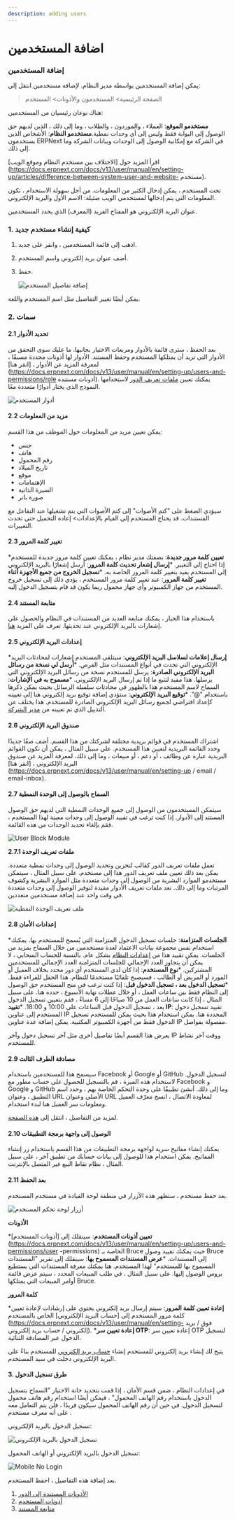 ```yaml
---
description: adding users
---
```


# اضافة المستخدمين

### إضافة المستخدمين

يمكن إضافة المستخدمين بواسطة مدير النظام. لإضافة مستخدمين انتقل إلى:

> الصفحة الرئيسية> المستخدمون والأذونات> المستخدم

هناك نوعان رئيسيان من المستخدمين:

**مستخدمو الموقع**: العملاء ، والموردون ، والطلاب ، وما إلى ذلك ، الذين لديهم حق الوصول إلى البوابة فقط وليس إلى أي وحدات نمطية.**مستخدمو النظام**: الأشخاص الذين يستخدمون ERPNext في الشركة مع إمكانية الوصول إلى الوحدات وبيانات الشركة وما إلى ذلك.

اقرأ المزيد حول \[الاختلاف بين مستخدم النظام وموقع الويب]\(https://docs.erpnext.com/docs/v13/user/manual/en/setting-up/articles/difference-between-system-user-and-website- مستخدم).

تحت المستخدم ، يمكن إدخال الكثير من المعلومات. من أجل سهولة الاستخدام ، تكون المعلومات التي يتم إدخالها لمستخدمي الويب ضئيلة: الاسم الأول والبريد الإلكتروني.

عنوان البريد الإلكتروني هو المفتاح الفريد (المعرف) الذي يحدد المستخدمين.

### 1. كيفية إنشاء مستخدم جديد

1. اذهب إلى قائمة المستخدمين ، وانقر على جديد.
2. أضف عنوان بريد إلكتروني واسم المستخدم.
3.  حفظ.

    ![إضافة تفاصيل المستخدم](https://docs.erpnext.com/files/add-user-details.png)

يمكن أيضًا تغيير التفاصيل مثل اسم المستخدم واللغة.

### 2. سمات

#### 2.1 تحديد الأدوار

بعد الحفظ ، سترى قائمة بالأدوار ومربعات الاختيار بجانبها. ما عليك سوى التحقق من الأدوار التي تريد أن يمتلكها المستخدم وحفظ المستند. الأدوار لها أذونات محددة مسبقًا ، لمعرفة المزيد عن الأدوار ، \[انقر هنا]\(https://docs.erpnext.com/docs/v13/user/manual/en/setting-up/users-and-permissions/role أذونات مستندة). يمكنك تعيين [ملفات تعريف الدور](https://docs.erpnext.com/docs/v13/user/manual/en/setting-up/users-and-permissions/role-and-role-profile) لاستخدامها النموذج الذي يختار أدوارًا متعددة معًا.

![أدوار المستخدم](https://docs.erpnext.com/files/user-2.png)

#### 2.2 مزيد من المعلومات

يمكن تعيين مزيد من المعلومات حول الموظف من هذا القسم:

* جنس
* هاتف
* رقم المحمول
* تاريخ الميلاد
* موقع
* الإهتمامات
* السيرة الذاتية
* صورة بانر

سيؤدي الضغط على "كتم الأصوات" إلى كتم الأصوات التي يتم تشغيلها عند التفاعل مع المستندات. قد يحتاج المستخدم إلى القيام بالإعدادات> إعادة التحميل حتى تحدث التغييرات.

#### 2.3 تغيير كلمة المرور

\***تعيين كلمة مرور جديدة**: بصفتك مدير نظام ، يمكنك تعيين كلمة مرور جديدة للمستخدم إذا احتاج إلى التغيير. \***إرسال إشعار تحديث كلمة المرور**: أرسل إشعارًا بالبريد الإلكتروني إلى المستخدم يفيد بتغيير كلمة المرور الخاصة به. \***تسجيل الخروج من جميع الأجهزة أثناء تغيير كلمة المرور**: عند تغيير كلمة مرور المستخدم ، يؤدي ذلك إلى تسجيل خروج المستخدم من جهاز الكمبيوتر وأي جهاز محمول ربما يكون قد قام بتسجيل الدخول إليه.

#### 2.4 متابعة المستند

باستخدام هذا الخيار ، يمكنك متابعة العديد من المستندات في النظام والحصول على إشعارات بالبريد الإلكتروني عند تحديثها. تعرف على المزيد [هنا](https://docs.erpnext.com/docs/v13/user/manual/en/setting-up/email/document-follow).

#### 2.5 إعدادات البريد الإلكتروني

\***إرسال إعلامات لسلاسل البريد الإلكتروني**: سيتلقى المستخدم إشعارات لمحادثات البريد الإلكتروني التي تحدث في أنواع المستندات مثل الفرص. \***أرسل لي نسخة من رسائل البريد الإلكتروني الصادرة**: يرسل للمستخدم نسخة من رسائل البريد الإلكتروني التي يرسلها. هذا مفيد لتتبع ما إذا تم إرسال البريد الإلكتروني. \***مسموح به في الإشارات**: السماح لاسم المستخدم هذا بالظهور في محادثات سلسلة الرسائل بحيث يمكن ذكرها باستخدام "@". \***توقيع البريد الإلكتروني**: ستؤدي إضافة توقيع بريد إلكتروني هنا إلى تعيينه كإعداد افتراضي لجميع رسائل البريد الإلكتروني الصادرة للمستخدم. هذا يختلف عن التذييل الذي تم تعيينه من [مدير الشركة](https://docs.erpnext.com/docs/v13/user/manual/en/setting-up/company-setup).

#### 2.6 صندوق البريد الإلكتروني

اشتراك المستخدم في قوائم بريدية مختلفة لشركتك من هذا القسم. أضف صفًا جديدًا وحدد القائمة البريدية لتعيين هذا المستخدم. على سبيل المثال ، يمكن أن تكون القوائم البريدية عبارة عن وظائف ، أو دعم ، أو مبيعات ، وما إلى ذلك. لمعرفة المزيد عن صندوق البريد الإلكتروني ، \[انقر هنا]\(https://docs.erpnext.com/docs/v13/user/manual/en/setting-up / email / email-inbox).

#### 2.7 السماح بالوصول إلى الوحدة النمطية

سيتمكن المستخدمون من الوصول إلى جميع الوحدات النمطية التي لديهم حق الوصول المستند إلى الأدوار. إذا كنت ترغب في تقييد الوصول إلى وحدات معينة لهذا المستخدم ، فقم بإلغاء تحديد الوحدات من هذه القائمة.

![User Block Module](https://docs.erpnext.com/files/user-3.png)

**2.7.1 ملفات تعريف الوحدة**

تعمل ملفات تعريف الدور كقالب لتخزين وتحديد الوصول إلى وحدات نمطية متعددة. يمكن بعد ذلك تعيين ملف تعريف الدور هذا إلى مستخدم. على سبيل المثال ، سيتمكن مستخدمو الموارد البشرية من الوصول إلى وحدات متعددة مثل الموارد البشرية وكشوف المرتبات وما إلى ذلك. تعد ملفات تعريف الأدوار مفيدة لتوفير الوصول إلى وحدات متعددة في وقت واحد عند إضافة مستخدمين متعددين.

![ملف تعريف الوحدة النمطية](https://docs.erpnext.com/files/module-profile.png)

#### 2.8 إعدادات الأمان

\***الجلسات المتزامنة**: جلسات تسجيل الدخول المتزامنة التي يُسمح للمستخدم بها. يمكنك استخدام نفس مجموعة بيانات الاعتماد لعدة مستخدمين من خلال السماح بمزيد من الجلسات. يمكن تقييد هذا من [إعدادات النظام](https://docs.erpnext.com/docs/v13/user/manual/en/setting-up/settings/system-settings#15-security) بشكل عام. بالنسبة للحساب السحابي ، لا يمكن أن يتجاوز العدد الإجمالي للجلسات المتزامنة العدد الإجمالي للمستخدمين المشتركين. \***نوع المستخدم**: إذا كان لدى المستخدم أي دور محدد بخلاف العميل أو المورد أو المريض أو الطالب ، فسيصبح تلقائيًا مستخدمًا للنظام. هذا الحقل للقراءة فقط. \***تسجيل الدخول بعد ، تسجيل الدخول قبل**: إذا كنت ترغب في منح المستخدم حق الوصول إلى النظام فقط بين ساعات العمل ، أو خلال عطلات نهاية الأسبوع ، حدده هنا. على سبيل المثال ، إذا كانت ساعات العمل من 10 صباحًا إلى 6 مساءً ، فقم بتعيين تسجيل الدخول بعد ، تسجيل الدخول قبل الساعات على 10:00 و 18:00. \***تقييد IP**: تقييد تسجيل دخول المستخدم إلى عناوين IP المحددة هنا. يمكن استخدام هذا بحيث يمكن للمستخدم تسجيل الدخول فقط من أجهزة الكمبيوتر المكتبية. يمكن إضافة عدة عناوين IP مفصولة بفواصل.

يعرض هذا القسم أيضًا تفاصيل أخرى مثل آخر تسجيل دخول وآخر IP ووقت آخر نشاط للمستخدم.

#### 2.9 مصادقة الطرف الثالث

سيسمح هذا للمستخدمين باستخدام Facebook أو Google أو GitHub لتسجيل الدخول. لاستخدام هذه الميزة ، قم بالتسجيل للحصول على حساب مطور مع Facebook و Google و GitHub وما إلى ذلك. أنشئ تطبيقًا على وحدة التحكم الخاصة بهم ، وحدد اسم التطبيق ، وعنوان URL الأصلي وعنوان URL لمعاودة الاتصال ، انسخ معرّف العميل ومعلومات سر العميل هنا لبدء استخدام.

لمزيد من التفاصيل ، انتقل إلى [هذه الصفحة](https://frappe.io/docs/v13/user/en/guides/deployment/how-to-enable-social-logins).

#### 2.10 الوصول إلى واجهة برمجة التطبيقات

يمكنك إنشاء مفاتيح سرية لواجهة برمجة التطبيقات من هذا القسم باستخدام زر إنشاء المفاتيح. يمكن استخدام هذا للوصول إلى بيانات حسابك من تطبيق آخر ، على سبيل المثال ، نظام نقاط البيع غير المتصل بالإنترنت.

#### 2.11 بعد الحفظ

بعد حفظ مستخدم ، ستظهر هذه الأزرار في منطقة لوحة القيادة في مستخدم المستخدم.

![أزرار لوحة تحكم المستخدم](https://docs.erpnext.com/files/user-after-save.png)

**الأذونات**

\***تعيين أذونات المستخدم**: سينقلك إلى \[أذونات المستخدم]\(https://docs.erpnext.com/docs/v13/user/manual/en/setting-up/users-and-permissions/user -permissions) الخاصة بـ Bruce حيث يمكنك تقييد وصول Bruce إلى المستندات. \***عرض المستندات المسموح بها**: سينقلك إلى تقرير "المستندات المسموح بها للمستخدم" لهذا المستخدم. هنا يمكنك معرفة المستندات التي يستطيع بروس الوصول إليها. على سبيل المثال ، في طلب المبيعات المحدد ، سيتم عرض قائمة أوامر المبيعات التي يمتلكها Bruce.

**كلمة المرور**

\***إعادة تعيين كلمة المرور**: سيتم إرسال بريد إلكتروني يحتوي على إرشادات لإعادة تعيين كلمة مرور المستخدم إلى \[حساب البريد الإلكتروني] الخاص بالمستخدم (https://docs.erpnext.com/docs/v13/user/manual/en/setting- فوق / بريد إلكتروني / حساب بريد إلكتروني). \***إعادة تعيين سر OTP**: إعادة تعيين سر OTP لتسجيل الدخول عبر المصادقة الثنائية.

يتيح لك إنشاء بريد إلكتروني للمستخدم إنشاء [حساب بريد إلكتروني](https://docs.erpnext.com/docs/v13/user/manual/en/setting-up/email/email-account) للمستخدم بناءً على البريد الإلكتروني دخلت في سيد المستخدم.

#### 3. طرق تسجيل الدخول

في إعدادات النظام ، ضمن قسم الأمان ، إذا قمت بتحديد خانة الاختيار "السماح بتسجيل الدخول باستخدام رقم الهاتف المحمول" ، فيمكن أيضًا استخدام رقم هاتف محمول لتسجيل الدخول. في حين أن رقم الهاتف المحمول سيكون فريدًا ، فلن يتم التعامل معه على أنه معرف مستخدم .

تسجيل الدخول بالبريد الإلكتروني:

![تسجيل الدخول بالبريد الإلكتروني](https://docs.erpnext.com/files/user-login-email.png)

تسجيل الدخول بالبريد الإلكتروني أو الهاتف المحمول:

![Mobile No Login](https://docs.erpnext.com/files/user-login-mobile.png)

بعد إضافة هذه التفاصيل ، احفظ المستخدم.

1. [الأذونات المستندة إلى الدور](https://docs.erpnext.com/docs/v13/user/manual/en/setting-up/users-and-permissions/role-based-permissions)
2. [أذونات المستخدم](https://docs.erpnext.com/docs/v13/user/manual/en/setting-up/users-and-permissions/user-permissions)
3. [متابعة المستند](https://docs.erpnext.com/docs/v13/user/manual/en/setting-up/email/document-follow)
